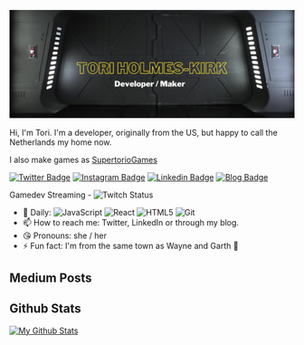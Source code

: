 [![Header](https://raw.githubusercontent.com/supertorio/supertorio/master/assets/readme_header.png "Header")](https://supertorio.dev/)

Hi, I'm Tori. I'm a developer, originally from the US, but happy to call the Netherlands my home now.

I also make games as [SupertorioGames](https://twitter.com/supertoriogames/)

[![Twitter Badge](https://img.shields.io/badge/-supertorio-blue?style=for-the-badge&logo=Twitter&logoColor=white&link=https://twitter.com/supertorio/)](https://twitter.com/supertorio/)
[![Instagram Badge](https://img.shields.io/badge/-supertorio-red?style=for-the-badge&logo=instagram&logoColor=white&link=https://instagram.com/supertorio/)](https://instagram.com/supertorio)
[![Linkedin Badge](https://img.shields.io/badge/-supertorio-blue?style=for-the-badge&logo=Linkedin&logoColor=white&link=https://www.linkedin.com/in/supertorio/)](https://www.linkedin.com/in/supertorio/)
[![Blog Badge](https://img.shields.io/badge/-BLOG-orange?style=for-the-badge&logo=Squarespace&logoColor=white&link=https://www.supertor.io/)](https://www.supertor.io/)

Gamedev Streaming - ![Twitch Status](https://img.shields.io/twitch/status/supertorio?label=Supertorio&style=social)


- 🔭  Daily:
  ![JavaScript](https://img.shields.io/badge/-JavaScript-black?style=flat-square&logo=javascript)
  ![React](https://img.shields.io/badge/-React-3b2e5a?style=flat-square&logo=react)
  ![HTML5](https://img.shields.io/badge/-HTML5-E34F26?style=flat-square&logo=html5&logoColor=white)
  ![Git](https://img.shields.io/badge/-Git-black?style=flat-square&logo=git)
- 📫  How to reach me: Twitter, LinkedIn or through my blog.
- 😘  Pronouns: she / her
- ⚡  Fun fact: I'm from the same town as Wayne and Garth 🤘

## Medium Posts
<!-- BLOG-POST-LIST:START -->
 
<!-- BLOG-POST-LIST:END -->

## Github Stats
[![My Github Stats](https://github-readme-stats.vercel.app/api?username=supertorio&show_icons=true&title_color=fff&icon_color=79ff97&text_color=9f9f9f&bg_color=151515)](https://github.com/supertorio)
